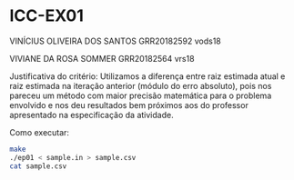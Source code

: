 # ICC-EX01

VINÍCIUS OLIVEIRA DOS SANTOS
GRR20182592
vods18

VIVIANE DA ROSA SOMMER
GRR20182564
vrs18

Justificativa do critério:
Utilizamos a diferença entre raiz estimada atual e raiz estimada na iteração anterior (módulo do erro absoluto), pois nos pareceu um método com maior precisão matemática para o problema envolvido e nos deu resultados bem próximos aos do professor apresentado na especificação da atividade.


Como executar:
```bash
make
./ep01 < sample.in > sample.csv
cat sample.csv
```
